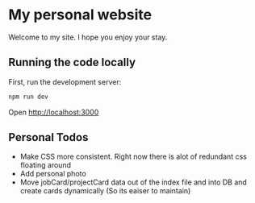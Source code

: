 # My personal website

Welcome to my site. I hope you enjoy your stay.

## Running the code locally

First, run the development server:

```bash
npm run dev
```

Open [http://localhost:3000](http://localhost:3000)

## Personal Todos

* Make CSS more consistent. Right now there is alot of redundant css floating around
* Add personal photo
* Move jobCard/projectCard data out of the index file and into DB and create cards dynamically (So its eaiser to maintain)

